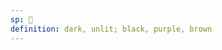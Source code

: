 ```yaml
---
sp: 󱥏
definition: dark, unlit; black, purple, brown
---
```

<!-- pimeja is darkness and dark shades of colour. -->